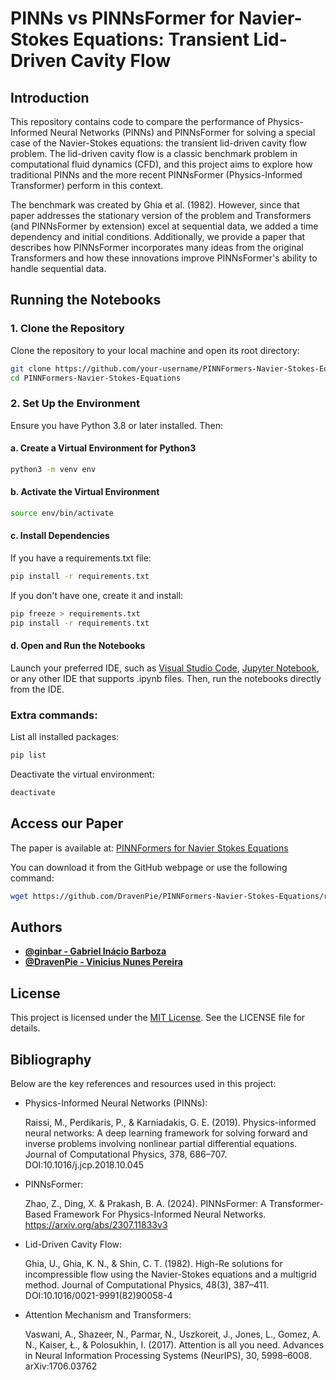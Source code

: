 # PINNs vs PINNsFormer for Navier-Stokes Equations: Transient Lid-Driven Cavity Flow

## Introduction

This repository contains code to compare the performance of Physics-Informed Neural Networks (PINNs) and PINNsFormer for solving a special case of the Navier-Stokes equations: the transient lid-driven cavity flow problem. The lid-driven cavity flow is a classic benchmark problem in computational fluid dynamics (CFD), and this project aims to explore how traditional PINNs and the more recent PINNsFormer (Physics-Informed Transformer) perform in this context.

The benchmark was created by Ghia et al. (1982). However, since that paper addresses the stationary version of the problem and Transformers (and PINNsFormer by extension) excel at sequential data, we added a time dependency and initial conditions. Additionally, we provide a paper that describes how PINNsFormer incorporates many ideas from the original Transformers and how these innovations improve PINNsFormer's ability to handle sequential data.

## Running the Notebooks

### 1. Clone the Repository

Clone the repository to your local machine and open its root directory:
```bash
git clone https://github.com/your-username/PINNFormers-Navier-Stokes-Equations.git
cd PINNFormers-Navier-Stokes-Equations
```

### 2. Set Up the Environment

Ensure you have Python 3.8 or later installed. Then:
#### a. Create a Virtual Environment for Python3
```bash
python3 -m venv env
```

#### b. Activate the Virtual Environment
```bash
source env/bin/activate
```

#### c. Install Dependencies
If you have a requirements.txt file:
```bash
pip install -r requirements.txt
```
If you don't have one, create it and install:
```bash
pip freeze > requirements.txt
pip install -r requirements.txt
```

#### d. Open and Run the Notebooks
Launch your preferred IDE, such as [Visual Studio Code](https://code.visualstudio.com/download), [Jupyter Notebook](https://jupyter.org/install), or any other IDE that supports .ipynb files. Then, run the notebooks directly from the IDE.

### Extra commands:

List all installed packages:
```bash
pip list
```

Deactivate the virtual environment:
```bash
deactivate
```

## Access our Paper
The paper is available at: [PINNFormers for Navier Stokes Equations](./PINNFormers_for_Navier_Stokes_Equations.pdf)

You can download it from the GitHub webpage or use the following command:
```bash
wget https://github.com/DravenPie/PINNFormers-Navier-Stokes-Equations/raw/main/PINNFormers_for_Navier_Stokes_Equations.pdf
```

## Authors

- **[@ginbar - Gabriel Inácio Barboza](https://github.com/ginbar)**
- **[@DravenPie - Vinicius Nunes Pereira](https://github.com/DravenPie)**

## License

This project is licensed under the [MIT License](./LICENSE). See the LICENSE file for details.

## Bibliography

Below are the key references and resources used in this project:

- Physics-Informed Neural Networks (PINNs):

    Raissi, M., Perdikaris, P., & Karniadakis, G. E. (2019). Physics-informed neural networks: A deep learning framework for solving forward and inverse problems involving nonlinear partial differential equations. Journal of Computational Physics, 378, 686–707. DOI:10.1016/j.jcp.2018.10.045

- PINNsFormer:

    Zhao, Z., Ding, X. & Prakash, B. A. (2024). PINNsFormer: A Transformer-Based Framework For Physics-Informed Neural Networks. https://arxiv.org/abs/2307.11833v3

- Lid-Driven Cavity Flow:

    Ghia, U., Ghia, K. N., & Shin, C. T. (1982). High-Re solutions for incompressible flow using the Navier-Stokes equations and a multigrid method. Journal of Computational Physics, 48(3), 387–411. DOI:10.1016/0021-9991(82)90058-4

- Attention Mechanism and Transformers:

    Vaswani, A., Shazeer, N., Parmar, N., Uszkoreit, J., Jones, L., Gomez, A. N., Kaiser, Ł., & Polosukhin, I. (2017). Attention is all you need. Advances in Neural Information Processing Systems (NeurIPS), 30, 5998–6008. arXiv:1706.03762